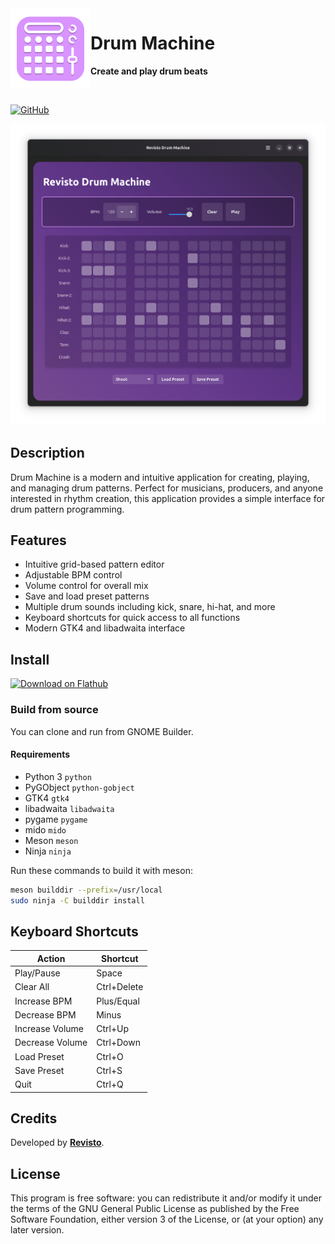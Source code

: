 <img src="data/icons/hicolor/scalable/apps/io.github.revisto.drum-machine.svg" alt="Drum Machine" width="128" height="128" align="left"/>

# Drum Machine

**Create and play drum beats**

<br>

[![GitHub](https://img.shields.io/github/license/revisto/drum-machine.svg)](https://github.com/revisto/drum-machine/blob/master/COPYING)

<p align="center">
  <img src="data/screenshots/pattern-dark.png"/>
</p>

## Description
Drum Machine is a modern and intuitive application for creating, playing, and managing drum patterns. Perfect for musicians, producers, and anyone interested in rhythm creation, this application provides a simple interface for drum pattern programming.

## Features
- Intuitive grid-based pattern editor
- Adjustable BPM control
- Volume control for overall mix
- Save and load preset patterns 
- Multiple drum sounds including kick, snare, hi-hat, and more
- Keyboard shortcuts for quick access to all functions
- Modern GTK4 and libadwaita interface

## Install

<a href="https://flathub.org/apps/details/io.github.revisto.drum-machine">
<img width="200" alt="Download on Flathub" src="https://flathub.org/api/badge?svg&locale=en"/>
</a>

### Build from source

You can clone and run from GNOME Builder.

#### Requirements

- Python 3 `python`
- PyGObject `python-gobject`
- GTK4 `gtk4`
- libadwaita `libadwaita`
- pygame `pygame`
- mido `mido` 
- Meson `meson`
- Ninja `ninja`

Run these commands to build it with meson:
```bash
meson builddir --prefix=/usr/local
sudo ninja -C builddir install
```

## Keyboard Shortcuts

| Action | Shortcut |
|--------|----------|
| Play/Pause | Space |
| Clear All | Ctrl+Delete |
| Increase BPM | Plus/Equal |
| Decrease BPM | Minus |
| Increase Volume | Ctrl+Up |
| Decrease Volume | Ctrl+Down |
| Load Preset | Ctrl+O |
| Save Preset | Ctrl+S |
| Quit | Ctrl+Q |

## Credits
Developed by **[Revisto](https://github.com/revisto)**.

## License
This program is free software: you can redistribute it and/or modify it under the terms of the GNU General Public License as published by the Free Software Foundation, either version 3 of the License, or (at your option) any later version.